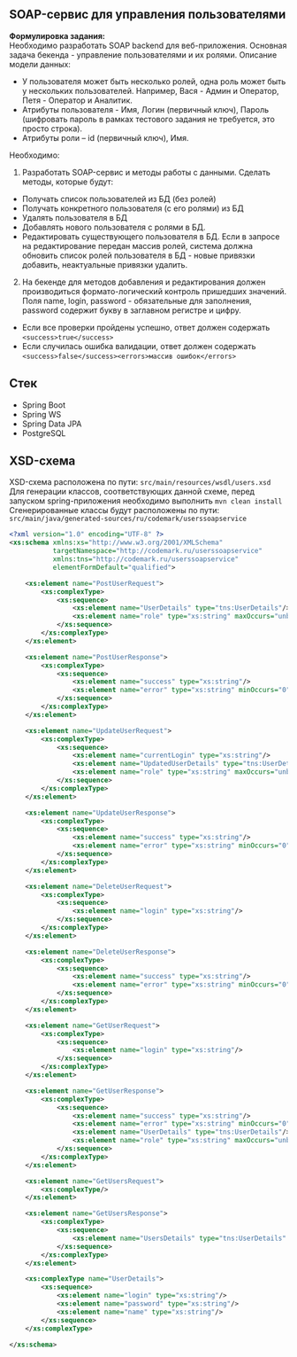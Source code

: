 ## SOAP-сервис для управления пользователями

**Формулировка задания:**  
Необходимо разработать SOAP backend для веб-приложения. Основная задача бекенда - управление пользователями и их ролями. Описание модели данных:  
-	У пользователя может быть несколько ролей, одна роль может быть у нескольких пользователей. Например, Вася - Админ и Оператор, Петя - Оператор и Аналитик.  
-	Атрибуты пользователя - Имя, Логин (первичный ключ), Пароль (шифровать пароль в рамках тестового задания не требуется, это просто строка).  
-	Атрибуты роли – id (первичный ключ), Имя.  
 
Необходимо:  
1. Разработать SOAP-сервис и методы работы с данными. Сделать методы, которые будут:
  - Получать список пользователей из БД (без ролей)
  - Получать конкретного пользователя (с его ролями) из БД
  - Удалять пользователя в БД
  - Добавлять нового пользователя с ролями в БД. 
  - Редактировать существующего пользователя в БД. Если в запросе на редактирование передан массив ролей, система должна обновить список ролей пользователя в БД - новые привязки добавить, неактуальные привязки удалить.
2. На бекенде для методов добавления и редактирования должен производиться формато-логический контроль пришедших значений. Поля name, login, password - обязательные для заполнения, password содержит букву в заглавном регистре и цифру. 
  - Если все проверки пройдены успешно, ответ должен содержать ```<success>true</success>```
  - Если случилась ошибка валидации, ответ должен содержать ```<success>false</success><errors>массив ошибок</errors>```

## Стек
- Spring Boot  
- Spring WS  
- Spring Data JPA   
- PostgreSQL

## XSD-схема
XSD-схема расположена по пути: ```src/main/resources/wsdl/users.xsd```  
Для генерации классов, соответствующих данной схеме, перед запуском spring-приложения необходимо выполнить ```mvn clean install```   
Сгенерированные классы будут расположены по пути: ```src/main/java/generated-sources/ru/codemark/userssoapservice```  

```xml
<?xml version="1.0" encoding="UTF-8" ?>
<xs:schema xmlns:xs="http://www.w3.org/2001/XMLSchema"
           targetNamespace="http://codemark.ru/userssoapservice"
           xmlns:tns="http://codemark.ru/userssoapservice"
           elementFormDefault="qualified">

    <xs:element name="PostUserRequest">
        <xs:complexType>
            <xs:sequence>
                <xs:element name="UserDetails" type="tns:UserDetails"/>
                <xs:element name="role" type="xs:string" maxOccurs="unbounded"/>
            </xs:sequence>
        </xs:complexType>
    </xs:element>

    <xs:element name="PostUserResponse">
        <xs:complexType>
            <xs:sequence>
                <xs:element name="success" type="xs:string"/>
                <xs:element name="error" type="xs:string" minOccurs="0" maxOccurs="unbounded"/>
            </xs:sequence>
        </xs:complexType>
    </xs:element>

    <xs:element name="UpdateUserRequest">
        <xs:complexType>
            <xs:sequence>
                <xs:element name="currentLogin" type="xs:string"/>
                <xs:element name="UpdatedUserDetails" type="tns:UserDetails"/>
                <xs:element name="role" type="xs:string" maxOccurs="unbounded"/>
            </xs:sequence>
        </xs:complexType>
    </xs:element>

    <xs:element name="UpdateUserResponse">
        <xs:complexType>
            <xs:sequence>
                <xs:element name="success" type="xs:string"/>
                <xs:element name="error" type="xs:string" minOccurs="0" maxOccurs="unbounded"/>
            </xs:sequence>
        </xs:complexType>
    </xs:element>

    <xs:element name="DeleteUserRequest">
        <xs:complexType>
            <xs:sequence>
                <xs:element name="login" type="xs:string"/>
            </xs:sequence>
        </xs:complexType>
    </xs:element>

    <xs:element name="DeleteUserResponse">
        <xs:complexType>
            <xs:sequence>
                <xs:element name="success" type="xs:string"/>
                <xs:element name="error" type="xs:string" minOccurs="0" maxOccurs="unbounded"/>
            </xs:sequence>
        </xs:complexType>
    </xs:element>

    <xs:element name="GetUserRequest">
        <xs:complexType>
            <xs:sequence>
                <xs:element name="login" type="xs:string"/>
            </xs:sequence>
        </xs:complexType>
    </xs:element>

    <xs:element name="GetUserResponse">
        <xs:complexType>
            <xs:sequence>
                <xs:element name="success" type="xs:string"/>
                <xs:element name="error" type="xs:string" minOccurs="0" maxOccurs="unbounded"/>
                <xs:element name="UserDetails" type="tns:UserDetails"/>
                <xs:element name="role" type="xs:string" maxOccurs="unbounded"/>
            </xs:sequence>
        </xs:complexType>
    </xs:element>

    <xs:element name="GetUsersRequest">
        <xs:complexType/>
    </xs:element>

    <xs:element name="GetUsersResponse">
        <xs:complexType>
            <xs:sequence>
                <xs:element name="UsersDetails" type="tns:UserDetails" maxOccurs="unbounded"/>
            </xs:sequence>
        </xs:complexType>
    </xs:element>

    <xs:complexType name="UserDetails">
        <xs:sequence>
            <xs:element name="login" type="xs:string"/>
            <xs:element name="password" type="xs:string"/>
            <xs:element name="name" type="xs:string"/>
        </xs:sequence>
    </xs:complexType>

</xs:schema>
```
